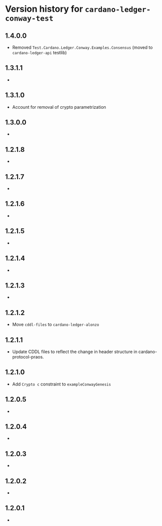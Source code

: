 # Version history for `cardano-ledger-conway-test`

## 1.4.0.0

* Removed `Test.Cardano.Ledger.Conway.Examples.Consensus` (moved to `cardano-ledger-api` testlib)


## 1.3.1.1

*

## 1.3.1.0

* Account for removal of crypto parametrization

## 1.3.0.0

*

## 1.2.1.8

*

## 1.2.1.7

*

## 1.2.1.6

*

## 1.2.1.5

*

## 1.2.1.4

*

## 1.2.1.3

*

## 1.2.1.2

* Move `cddl-files` to `cardano-ledger-alonzo`

## 1.2.1.1

* Update CDDL files to reflect the change in header structure in
  cardano-protocol-praos.

## 1.2.1.0

* Add `Crypto c` constraint to `exampleConwayGenesis`

## 1.2.0.5

*

## 1.2.0.4

*

## 1.2.0.3

*

## 1.2.0.2

*

## 1.2.0.1

*
